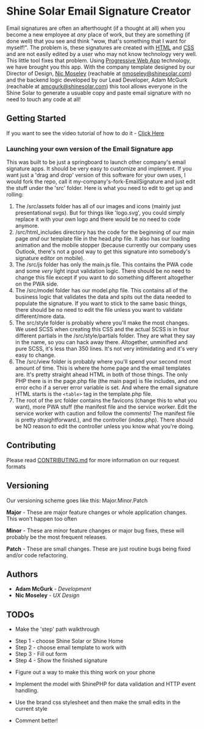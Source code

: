 # Shine Solar Email Signature Creator
Email signatures are often an afterthought (if a thought at all) when you become a new employee at *any* place of work, but they are something (if done well) that you see and think "wow, that's something that I want for myself!". The problem is, these signatures are created with [HTML](https://en.wikipedia.org/wiki/HTML) and [CSS](https://en.wikipedia.org/wiki/Cascading_Style_Sheets) and are not easily edited by a user who may not know technology very well. This little tool fixes that problem. Using [Progressive Web App](https://en.wikipedia.org/wiki/Progressive_web_applications) technology, we have brought you this app. With the company template designed by our Director of Design, [Nic Moseley](https://nicmoseley.com/) (reachable at nmoseley@shinesolar.com) and the backend logic developed by our Lead Developer, Adam McGurk (reachable at amcgurk@shinesolar.com) this tool allows everyone in the Shine Solar to generate a usuable copy and paste email signature with no need to touch any code at all!

## Getting Started
If you want to see the video tutorial of how to do it - [Click Here](https://www.youtube.com/watch?v=2wJQydApwHE)

### Launching your own version of the Email Signature app
This was built to be just a springboard to launch other company's email signature apps. It should be very easy to customize and implement. If you want just a 'drag and drop' version of this software for your own uses, I would fork the repo, call it my-company's-fork-EmailSignature and just edit the stuff under the 'src' folder. Here is what you need to edit to get up and rolling:
1. The /src/assets folder has all of our images and icons (mainly just presentational svgs). But for things like 'logo.svg', you could simply replace it with your own logo and there would be no need to code anymore.
2. /src/html_includes directory has the code for the beginning of our main page *and* our template file in the head.php file. It also has our loading animation and the mobile stopper (because currently our company uses Outlook, there's not a good way to get this signature into somebody's signature editor on mobile). 
3. The /src/js folder has only the main.js file. This contains the PWA code and some *very* light input validation logic. There should be no need to change this file except if you want to do something different altogether on the PWA side.
4. The /src/model folder has our model.php file. This contains all of the business logic that validates the data and spits out the data needed to populate the signature. If you want to stick to the same basic things, there should be no need to edit the file unless you want to validate different/more data.
5. The src/style folder is probably where you'll make the most changes. We used SCSS when creating this CSS and the actual SCSS is in four different partials in the /src/style/partials folder. They are what they say in the name, so you can hack away there. Altogether, unminified and pure SCSS, it's less than 350 lines. It's not very intimidating and it's very easy to change.
6. The /src/view folder is probably where you'll spend your second most amount of time. This is where the home page and the email templates are. It's pretty straight ahead HTML in both of those things. The only PHP there is in the page.php file (the main page) is file includes, and one error echo if a server error variable is set. And where the email signature HTML starts is the `<table>` tag in the template.php file. 
7. The root of the src folder contains the favicons (change this to what you want), more PWA stuff (the manifest file and the service worker. Edit the service worker with caution and follow the comments! The manifest file is pretty straightforward.), and the controller (index.php). There should be NO reason to edit the controller unless you know what you're doing.

## Contributing
Please read [CONTRIBUTING.md](CONTRIBUTING.md) for more information on our request formats

## Versioning
Our versioning scheme goes like this: Major.Minor.Patch

**Major** - These are major feature changes or whole application changes. This won't happen too often

**Minor** - These are minor feature changes or major bug fixes, these will probably be the most frequent releases.

**Patch** - These are small changes. These are just routine bugs being fixed and/or code refactoring.

## Authors
* **Adam McGurk** - *Development* 
* **Nic Moseley** - *UX Design*

## TODOs

* Make the 'step' path walkthrough 
- Step 1 - choose Shine Solar or Shine Home
- Step 2 - choose email template to work with
- Step 3 - Fill out form
- Step 4 - Show the finished signature

* Figure out a way to make this thing work on your phone

* Implement the model with ShinePHP for data validation and HTTP event handling.

* Use the brand css stylesheet and then make the small edits in the current style

* Comment better!
